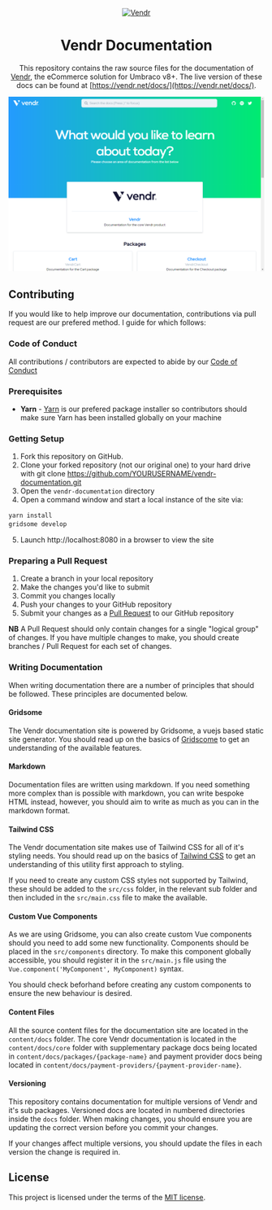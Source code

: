 <div align="center">

<a href="https://vendr.net" target="_blank"><img src="static/assets/images/logo.png" alt="Vendr" width="250"/></a>

# Vendr Documentation

This repository contains the raw source files for the documentation of [Vendr](https://vendr.net), the eCommerce solution for Umbraco v8+.
The live version of these docs can be found at [https://vendr.net/docs/](https://vendr.net/docs/).

</div>

<a href="https://vendr.net/docs/" target="_blank">
    <img src="static/assets/images/vendr-docs-home.png" alt="Screenshot" />
</a>

## Contributing

If you would like to help improve our documentation, contributions via pull request are our prefered method. I guide for which follows:

### Code of Conduct

All contributions / contributors are expected to abide by our [Code of Conduct](https://www.contributor-covenant.org/version/1/1/0/code-of-conduct.html)

### Prerequisites

* **Yarn** - [Yarn](https://yarnpkg.com/en/docs/install) is our prefered package installer so contributors should make sure Yarn has been installed globally on your machine

### Getting Setup

1. Fork this repository on GitHub.
2. Clone your forked repository (not our original one) to your hard drive with git clone https://github.com/YOURUSERNAME/vendr-documentation.git
3. Open the `vendr-documentation` directory
4. Open a command window and start a local instance of the site via:

````bash
yarn install
gridsome develop
````

5. Launch http://localhost:8080 in a browser to view the site

### Preparing a Pull Request

1. Create a branch in your local repository
2. Make the changes you'd like to submit
3. Commit you changes locally
4. Push your changes to your GitHub repository
5. Submit your changes as a [Pull Request](https://help.github.com/articles/creating-a-pull-request/) to our GitHub repository

**NB** A Pull Request should only contain changes for a single "logical group" of changes. If you have multiple changes to make, you should create branches / Pull Request for each set of changes.

### Writing Documentation

When writing documentation there are a number of principles that should be followed. These principles are documented below.

#### Gridsome

The Vendr documentation site is powered by Gridsome, a vuejs based static site generator. You should read up on the basics of [Gridscome](https://gridsome.org/docs/) to get an understanding of the available features.

#### Markdown

Documentation files are written using markdown. If you need something more complex than is possible with markdown, you can write bespoke HTML instead, however, you should aim to write as much as you can in the markdown format.

#### Tailwind CSS

The Vendr documentation site makes use of Tailwind CSS for all of it's styling needs. You should read up on the basics of [Tailwind CSS](https://tailwindcss.com/) to get an understanding of this utility first approach to styling.

If you need to create any custom CSS styles not supported by Tailwind, these should be added to the `src/css` folder, in the relevant sub folder and then included in the `src/main.css` file to make the available.

#### Custom Vue Components

As we are using Gridsome, you can also create custom Vue components should you need to add some new functionality. Components should be placed in the `src/components` directory. To make this component globally accessible, you should register it in the `src/main.js` file using the `Vue.component('MyComponent', MyComponent)` syntax.

You should check beforhand before creating any custom components to ensure the new behaviour is desired.

#### Content Files

All the source content files for the documentation site are located in the `content/docs` folder. The core Vendr documentation is located in the `content/docs/core` folder with supplementary package docs being located in `content/docs/packages/{package-name}` and payment provider docs being located in `content/docs/payment-providers/{payment-provider-name}`.

#### Versioning

This repository contains documentation for multiple versions of Vendr and it's sub packages. Versioned docs are located in numbered directories inside the `docs` folder. When making changes, you should ensure you are updating the correct version before you commit your changes. 

If your changes affect multiple versions, you should update the files in each version the change is required in.

## License

This project is licensed under the terms of the [MIT license](LICENSE).

